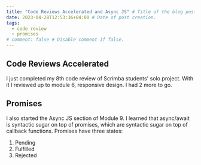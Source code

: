 ```yaml
---
title: "Code Reviews Accelerated and Async JS" # Title of the blog post.
date: 2023-04-28T12:53:36+04:00 # Date of post creation.
tags:
  - code review
  - promises
# comment: false # Disable comment if false.
---
```


## Code Reviews Accelerated
I just completed my 8th code review of Scrimba students' solo project. With it I reviewed up to module 6, responsive 
design. I had 2 more to go.

## Promises
I also started the Async JS section of Module 9. I learned that async/await is syntactic sugar on top of promises, 
which are syntactic sugar on top of callback functions. Promises have three states:
1. Pending
2. Fulfilled
3. Rejected

